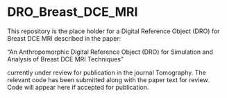 # DRO_Breast_DCE_MRI

This repository is the place holder for a Digital Reference Object (DRO) for Breast DCE MRI described in the paper:

“An Anthropomorphic Digital Reference Object (DRO) for Simulation and Analysis of Breast DCE MRI Techniques”

currently under review for publication in the journal Tomography.  The relevant code has been submitted along with the paper text for review.  Code will appear here if accepted for publication. 
